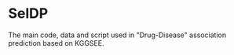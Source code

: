 # SelDP
The main code, data and script used in "Drug-Disease" association prediction based on KGGSEE.
